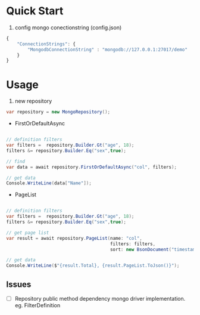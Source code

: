 # Quick Start

1. config mongo conectionstring (config.json)

```js
{
    "ConnectionStrings": {
        "MongodbConnectionString" : "mongodb://127.0.0.1:27017/demo"
    }
}
```

# Usage

1. new repository
   
```cs
var repository = new MongoRepository();
```

- FirstOrDefaultAsync

```cs

// definition filters
var filters =  repository.Builder.Gt("age", 18);
filters &= repository.Builder.Eq("sex",true);

// find 
var data = await repository.FirstOrDefaultAsync("col", filters);

// get data
Console.WriteLine(data["Name"]);

```

- PageList

```cs

// definition filters
var filters =  repository.Builder.Gt("age", 18);
filters &= repository.Builder.Eq("sex",true);

// get page list
var result = await repository.PageList(name: "col",
                                       filters: filters,
                                       sort: new BsonDocument("timestamp", -1));

// get data
Console.WriteLine($"{result.Total}, {result.PageList.ToJson()}");
```

## Issues

- [ ] Repository public method dependency mongo driver implementation. eg. FilterDefinition<BsonDocument>